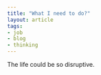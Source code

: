 ```yaml
---
title: "What I need to do?"
layout: article
tags:
- job
- blog
- thinking
---
```


The life could be so disruptive. 

